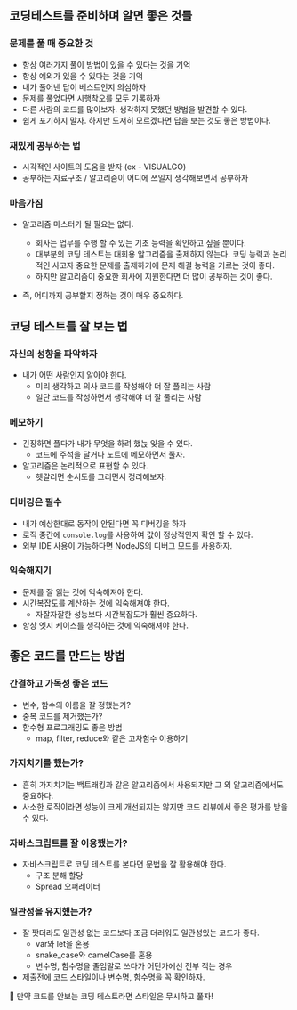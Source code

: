 ## 코딩테스트를 준비하며 알면 좋은 것들

### 문제를 풀 때 중요한 것

- 항상 여러가지 풀이 방법이 있을 수 있다는 것을 기억
- 항상 예외가 있을 수 있다는 것을 기억
- 내가 풀어낸 답이 베스트인지 의심하자
- 문제를 풀었다면 시행착오를 모두 기록하자
- 다른 사람의 코드를 많이보자. 생각하지 못했던 방법을 발견할 수 있다.
- 쉽게 포기하지 말자. 하지만 도저히 모르겠다면 답을 보는 것도 좋은 방법이다.

### 재밌게 공부하는 법

- 시각적인 사이트의 도움을 받자 (ex - VISUALGO)
- 공부하는 자료구조 / 알고리즘이 어디에 쓰일지 생각해보면서 공부하자

### 마음가짐

- 알고리즘 마스터가 될 필요는 없다.

  - 회사는 업무를 수행 할 수 있는 기초 능력을 확인하고 싶을 뿐이다.
  - 대부분의 코딩 테스트는 대회용 알고리즘을 출제하지 않는다. 코딩 능력과 논리적인 사고자 중요한 문제를 출제하기에 문제 해결 능력을 기르는 것이 좋다.
  - 하지만 알고리즘이 중요한 회사에 지원한다면 더 많이 공부하는 것이 좋다.

- 즉, 어디까지 공부할지 정하는 것이 매우 중요하다.

## 코딩 테스트를 잘 보는 법

### 자신의 성향을 파악하자

- 내가 어떤 사람인지 알아야 한다.
  - 미리 생각하고 의사 코드를 작성해야 더 잘 풀리는 사람
  - 일단 코드를 작성하면서 생각해야 더 잘 풀리는 사람

### 메모하기

- 긴장하면 풀다가 내가 무엇을 하려 했늕 잊을 수 있다.
  - 코드에 주석을 달거나 노트에 메모하면서 풀자.
- 알고리즘은 논리적으로 표현할 수 있다.
  - 헷갈리면 순서도를 그리면서 정리해보자.

### 디버깅은 필수

- 내가 예상한대로 동작이 안된다면 꼭 디버깅을 하자
- 로직 중간에 `console.log`를 사용하여 값이 정상적인지 확인 할 수 있다.
- 외부 IDE 사용이 가능하다면 NodeJS의 디버그 모드를 사용하자.

### 익숙해지기

- 문제를 잘 읽는 것에 익숙해져야 한다.
- 시간복잡도를 계산하는 것에 익숙해져야 한다.
  - 자잘자잘한 성능보다 시간복잡도가 훨씬 중요하다.
- 항상 엣지 케이스를 생각하는 것에 익숙해져야 한다.

## 좋은 코드를 만드는 방법

### 간결하고 가독성 좋은 코드

- 변수, 함수의 이름을 잘 정했는가?
- 중복 코드를 제거했는가?
- 함수형 프로그래밍도 좋은 방법
  - map, filter, reduce와 같은 고차함수 이용하기

### 가지치기를 했는가?

- 흔히 가지치기는 백트래킹과 같은 알고리즘에서 사용되지만 그 외 알고리즘에서도 중요하다.
- 사소한 로직이라면 성능이 크게 개선되지는 않지만 코드 리뷰에서 좋은 평가를 받을 수 있다.

### 자바스크립트를 잘 이용했는가?

- 자바스크립트로 코딩 테스트를 본다면 문법을 잘 활용해야 한다.
  - 구조 분해 할당
  - Spread 오퍼레이터

### 일관성을 유지했는가?

- 잘 짯더라도 일관성 없는 코드보다 조금 더러워도 일관성있는 코드가 좋다.
  - var와 let을 혼용
  - snake_case와 camelCase를 혼용
  - 변수명, 함수명을 줄임말로 쓰다가 어딘가에선 전부 적는 경우
- 제출전에 코드 스타일이나 변수명, 함수명을 꼭 확인하자.

🧨 만약 코드를 안보는 코딩 테스트라면 스타일은 무시하고 풀자!
